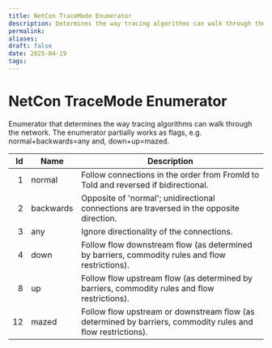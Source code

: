 ```yaml
---
title: NetCon TraceMode Enumerator
description: Determines the way tracing algorithms can walk through the network.
permalink: 
aliases: 
draft: false
date: 2025-04-19
tags: 
---
```

# NetCon TraceMode Enumerator

Enumerator that determines the way tracing algorithms can walk through the network.
The enumerator partially works as flags, e.g. normal+backwards=any and, down+up=mazed.

|  Id | Name      | Description                                                                                                 |
| --: | --------- | ----------------------------------------------------------------------------------------------------------- |
|   1 | normal    | Follow connections in the order from FromId to ToId and reversed if bidirectional.                          |
|   2 | backwards | Opposite of 'normal'; unidirectional connections are traversed in the opposite direction.                   |
|   3 | any       | Ignore directionality of the connections.                                                                   |
|   4 | down      | Follow flow downstream flow (as determined by barriers, commodity rules and flow restrictions).             |
|   8 | up        | Follow flow upstream flow (as determined by barriers, commodity rules and flow restrictions).               |
|  12 | mazed     | Follow flow upstream or downstream flow (as determined by barriers, commodity rules and flow restrictions). |
